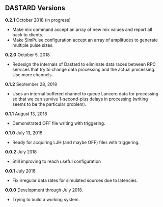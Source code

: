 ## DASTARD Versions
**0.2.1** October 2018 (in progress)
* Make mix command accept an array of new mix values and report all back to clients.
* Make SimPulse configuration accept an array of amplitudes to generate multiple pulse sizes.

**0.2.0** October 5, 2018
* Redesign the internals of Dastard to eliminate data races between RPC services 
  that try to change data processing and the actual processing. Use more channels.

**0.1.2** September 28, 2018
* Uses an internal buffered channel to queue Lancero data for processing so that 
  we can survive 1-second-plus delays in processing (writing seems to be the
  particular problem).

**0.1.1** August 13, 2018
* Demonstrated OFF file writing with triggering.

**0.1.0** July 13, 2018
* Ready for acquiring LJH (and maybe OFF) files with triggering.

**0.0.2** July 2018
* Still improving to reach useful configuration

**0.0.1** July 2018
* Fix irregular data rates for simulated sources due to latencies.


**0.0.0** Development through July 2018.  
* Trying to build a working system.

